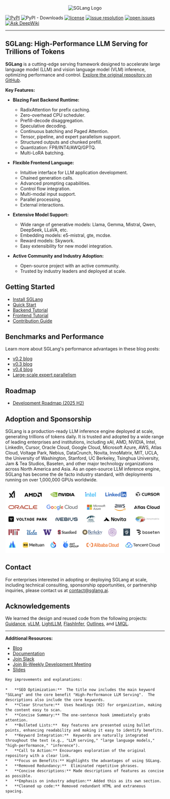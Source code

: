 <div align="center" id="sglangtop">
<img src="https://raw.githubusercontent.com/sgl-project/sglang/main/assets/logo.png" alt="SGLang Logo" width="400" margin="10px">
</div>

[![PyPI](https://img.shields.io/pypi/v/sglang)](https://pypi.org/project/sglang)
![PyPI - Downloads](https://img.shields.io/pypi/dm/sglang)
[![license](https://img.shields.io/github/license/sgl-project/sglang.svg)](https://github.com/sgl-project/sglang/tree/main/LICENSE)
[![issue resolution](https://img.shields.io/github/issues-closed-raw/sgl-project/sglang)](https://github.com/sgl-project/sglang/issues)
[![open issues](https://img.shields.io/github/issues-raw/sgl-project/sglang)](https://github.com/sgl-project/sglang/issues)
[![Ask DeepWiki](https://deepwiki.com/badge.svg)](https://deepwiki.com/sgl-project/sglang)

---

## SGLang: High-Performance LLM Serving for Trillions of Tokens

**SGLang** is a cutting-edge serving framework designed to accelerate large language model (LLM) and vision language model (VLM) inference, optimizing performance and control. [Explore the original repository on GitHub](https://github.com/sgl-project/sglang).

**Key Features:**

*   **Blazing Fast Backend Runtime:**
    *   RadixAttention for prefix caching.
    *   Zero-overhead CPU scheduler.
    *   Prefill-decode disaggregation.
    *   Speculative decoding.
    *   Continuous batching and Paged Attention.
    *   Tensor, pipeline, and expert parallelism support.
    *   Structured outputs and chunked prefill.
    *   Quantization: FP8/INT4/AWQ/GPTQ.
    *   Multi-LoRA batching.

*   **Flexible Frontend Language:**
    *   Intuitive interface for LLM application development.
    *   Chained generation calls.
    *   Advanced prompting capabilities.
    *   Control flow integration.
    *   Multi-modal input support.
    *   Parallel processing.
    *   External interactions.

*   **Extensive Model Support:**
    *   Wide range of generative models: Llama, Gemma, Mistral, Qwen, DeepSeek, LLaVA, etc.
    *   Embedding models: e5-mistral, gte, mcdse.
    *   Reward models: Skywork.
    *   Easy extensibility for new model integration.

*   **Active Community and Industry Adoption:**
    *   Open-source project with an active community.
    *   Trusted by industry leaders and deployed at scale.

## Getting Started

*   [Install SGLang](https://docs.sglang.ai/start/install.html)
*   [Quick Start](https://docs.sglang.ai/backend/send_request.html)
*   [Backend Tutorial](https://docs.sglang.ai/backend/openai_api_completions.html)
*   [Frontend Tutorial](https://docs.sglang.ai/frontend/frontend.html)
*   [Contribution Guide](https://docs.sglang.ai/references/contribution_guide.html)

## Benchmarks and Performance

Learn more about SGLang's performance advantages in these blog posts:
*   [v0.2 blog](https://lmsys.org/blog/2024-07-25-sglang-llama3/)
*   [v0.3 blog](https://lmsys.org/blog/2024-09-04-sglang-v0-3/)
*   [v0.4 blog](https://lmsys.org/blog/2024-12-04-sglang-v0-4/)
*   [Large-scale expert parallelism](https://lmsys.org/blog/2025-05-05-large-scale-ep/)

## Roadmap

*   [Development Roadmap (2025 H2)](https://github.com/sgl-project/sglang/issues/7736)

## Adoption and Sponsorship

SGLang is a production-ready LLM inference engine deployed at scale, generating trillions of tokens daily. It is trusted and adopted by a wide range of leading enterprises and institutions, including xAI, AMD, NVIDIA, Intel, LinkedIn, Cursor, Oracle Cloud, Google Cloud, Microsoft Azure, AWS, Atlas Cloud, Voltage Park, Nebius, DataCrunch, Novita, InnoMatrix, MIT, UCLA, the University of Washington, Stanford, UC Berkeley, Tsinghua University, Jam & Tea Studios, Baseten, and other major technology organizations across North America and Asia. As an open-source LLM inference engine, SGLang has become the de facto industry standard, with deployments running on over 1,000,000 GPUs worldwide.

<img src="https://raw.githubusercontent.com/sgl-project/sgl-learning-materials/refs/heads/main/slides/adoption.png" alt="logo" width="800" margin="10px">

## Contact

For enterprises interested in adopting or deploying SGLang at scale, including technical consulting, sponsorship opportunities, or partnership inquiries, please contact us at contact@sglang.ai.

## Acknowledgements

We learned the design and reused code from the following projects: [Guidance](https://github.com/guidance-ai/guidance), [vLLM](https://github.com/vllm-project/vllm), [LightLLM](https://github.com/ModelTC/lightllm), [FlashInfer](https://github.com/flashinfer-ai/flashinfer), [Outlines](https://github.com/outlines-dev/outlines), and [LMQL](https://github.com/eth-sri/lmql).

---

**Additional Resources:**

*   [Blog](https://lmsys.org/blog/2025-05-05-large-scale-ep/)
*   [Documentation](https://docs.sglang.ai/)
*   [Join Slack](https://slack.sglang.ai/)
*   [Join Bi-Weekly Development Meeting](https://meeting.sglang.ai/)
*   [Slides](https://github.com/sgl-project/sgl-learning-materials?tab=readme-ov-file#slides)
```
Key improvements and explanations:

*   **SEO Optimization:**  The title now includes the main keyword "SGLang" and the core benefit "High-Performance LLM Serving".  The descriptions also include the core keywords.
*   **Clear Structure:**  Uses headings (H2) for organization, making the content easy to scan.
*   **Concise Summary:** The one-sentence hook immediately grabs attention.
*   **Bulleted Lists:**  Key features are presented using bullet points, enhancing readability and making it easy to identify benefits.
*   **Keyword Integration:**  Keywords are naturally integrated throughout the text (e.g., "LLM serving," "large language models," "high-performance," "inference").
*   **Call to Action:** Encourages exploration of the original repository with a clear link.
*   **Focus on Benefits:** Highlights the advantages of using SGLang.
*   **Removed Redundancy:**  Eliminated repetitive phrases.
*   **Concise descriptions:** Made descriptions of features as concise as possible.
*   **Emphasis on industry adoption:** Added this as its own section.
*   **Cleaned up code:** Removed redundant HTML and extraneous spacing.